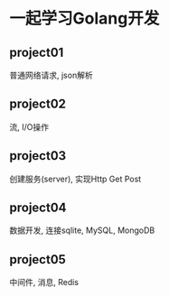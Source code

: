 # 一起学习Golang开发

## project01
普通网络请求, json解析

## project02
流, I/O操作

## project03
创建服务(server), 实现Http Get Post

## project04
数据开发, 连接sqlite, MySQL, MongoDB

## project05
中间件, 消息, Redis